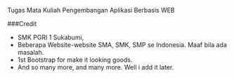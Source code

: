 Tugas Mata Kuliah Pengembangan Aplikasi Berbasis WEB

###Credit

- SMK PGRI 1 Sukabumi,
- Beberapa Website-website SMA, SMK, SMP se Indonesia. Maaf bila ada masalah.
- 1st Bootstrap for make it looking goods.
- And so many more, and many more. Well i add it later.
